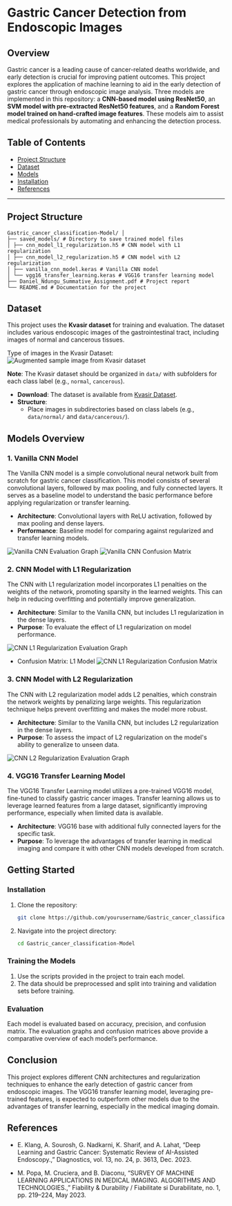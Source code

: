 # Gastric Cancer Detection from Endoscopic Images

## Overview

Gastric cancer is a leading cause of cancer-related deaths worldwide, and early detection is crucial for improving patient outcomes. This project explores the application of machine learning to aid in the early detection of gastric cancer through endoscopic image analysis. Three models are implemented in this repository: a **CNN-based model using ResNet50**, an **SVM model with pre-extracted ResNet50 features**, and a **Random Forest model trained on hand-crafted image features**. These models aim to assist medical professionals by automating and enhancing the detection process.

## Table of Contents

- [Project Structure](#project-structure)
- [Dataset](#dataset)
- [Models](#models-overview)
- [Installation](#installation)
- [References](#references)

---

## Project Structure

```plaintext
Gastric_cancer_classification-Model/ │ 
├── saved_models/ # Directory to save trained model files 
│ ├── cnn_model_l1_regularization.h5 # CNN model with L1 regularization 
│ ├── cnn_model_l2_regularization.h5 # CNN model with L2 regularization 
│ ├── vanilla_cnn_model.keras # Vanilla CNN model 
│ └── vgg16_transfer_learning.keras # VGG16 transfer learning model 
├── Daniel_Ndungu_Summative_Assignment.pdf # Project report 
└── README.md # Documentation for the project
```


## Dataset

This project uses the **Kvasir dataset** for training and evaluation. The dataset includes various endoscopic images of the gastrointestinal tract, including images of normal and cancerous tissues.

Type of images in the Kvasir Dataset:
![Augmented sample image from Kvasir dataset](images/sample_augmented_image.png)



**Note**: The Kvasir dataset should be organized in `data/` with subfolders for each class label (e.g., `normal`, `cancerous`).

- **Download**: The dataset is available from [Kvasir Dataset](https://datasets.simula.no/kvasir/).
- **Structure**:
  - Place images in subdirectories based on class labels (e.g., `data/normal/` and `data/cancerous/`).
  



## Models Overview

### 1. Vanilla CNN Model
The Vanilla CNN model is a simple convolutional neural network built from scratch for gastric cancer classification. This model consists of several convolutional layers, followed by max pooling, and fully connected layers. It serves as a baseline model to understand the basic performance before applying regularization or transfer learning.

- **Architecture**: Convolutional layers with ReLU activation, followed by max pooling and dense layers.
- **Performance**: Baseline model for comparing against regularized and transfer learning models.

![Vanilla CNN Evaluation Graph](images/vanilla_cnn_evaluation_graph.png)
![Vanilla CNN Confusion Matrix](images/vanilla_cnn_confusion_matrix.png)

### 2. CNN Model with L1 Regularization
The CNN with L1 regularization model incorporates L1 penalties on the weights of the network, promoting sparsity in the learned weights. This can help in reducing overfitting and potentially improve generalization.

- **Architecture**: Similar to the Vanilla CNN, but includes L1 regularization in the dense layers.
- **Purpose**: To evaluate the effect of L1 regularization on model performance.

![CNN L1 Regularization Evaluation Graph](images/cnn_l1_evaluation_graph.png)
- Confusion Matrix: L1 Model
![CNN L1 Regularization Confusion Matrix](images/regularization_confusion_matrix.png)

### 3. CNN Model with L2 Regularization
The CNN with L2 regularization model adds L2 penalties, which constrain the network weights by penalizing large weights. This regularization technique helps prevent overfitting and makes the model more robust.

- **Architecture**: Similar to the Vanilla CNN, but includes L2 regularization in the dense layers.
- **Purpose**: To assess the impact of L2 regularization on the model's ability to generalize to unseen data.

![CNN L2 Regularization Evaluation Graph](images/cnn_l2_evaluation_graph.png)


### 4. VGG16 Transfer Learning Model
The VGG16 Transfer Learning model utilizes a pre-trained VGG16 model, fine-tuned to classify gastric cancer images. Transfer learning allows us to leverage learned features from a large dataset, significantly improving performance, especially when limited data is available.

- **Architecture**: VGG16 base with additional fully connected layers for the specific task.
- **Purpose**: To leverage the advantages of transfer learning in medical imaging and compare it with other CNN models developed from scratch.




## Getting Started


### Installation
1. Clone the repository:
    ```bash
    git clone https://github.com/yourusername/Gastric_cancer_classification-Model.git
    ```
2. Navigate into the project directory:
    ```bash
    cd Gastric_cancer_classification-Model
    ```

### Training the Models
1. Use the scripts provided in the project to train each model.
2. The data should be preprocessed and split into training and validation sets before training.

### Evaluation
Each model is evaluated based on accuracy, precision, and confusion matrix. The evaluation graphs and confusion matrices above provide a comparative overview of each model’s performance.

## Conclusion
This project explores different CNN architectures and regularization techniques to enhance the early detection of gastric cancer from endoscopic images. The VGG16 transfer learning model, leveraging pre-trained features, is expected to outperform other models due to the advantages of transfer learning, especially in the medical imaging domain.

## References
- E. Klang, A. Sourosh, G. Nadkarni, K. Sharif, and A. Lahat, “Deep Learning and Gastric Cancer: Systematic Review of AI-Assisted Endoscopy.,” Diagnostics, vol. 13, no. 24, p. 3613, Dec. 2023.

- M. Popa, M. Cruciera, and B. Diaconu, “SURVEY OF MACHINE LEARNING APPLICATIONS IN MEDICAL IMAGING. ALGORITHMS AND TECHNOLOGIES.,” Fiability & Durability / Fiabilitate si Durabilitate, no. 1, pp. 219–224, May 2023.

